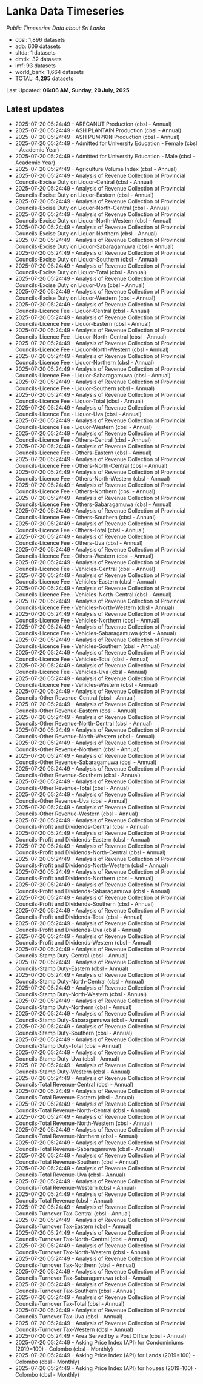# Lanka Data Timeseries
*Public Timeseries Data about Sri Lanka*

* cbsl: 1,896 datasets
* adb: 609 datasets
* sltda: 1 datasets
* dmtlk: 32 datasets
* imf: 93 datasets
* world_bank: 1,664 datasets
* TOTAL: **4,295** datasets

Last Updated: **06:06 AM, Sunday, 20 July, 2025**

## Latest updates

* 2025-07-20 05:24:49 - ARECANUT Production (cbsl - Annual)
* 2025-07-20 05:24:49 - ASH PLANTAIN Production (cbsl - Annual)
* 2025-07-20 05:24:49 - ASH PUMPKIN Production (cbsl - Annual)
* 2025-07-20 05:24:49 - Admitted for University Education - Female (cbsl - Academic Year)
* 2025-07-20 05:24:49 - Admitted for University Education - Male (cbsl - Academic Year)
* 2025-07-20 05:24:49 - Agriculture Volume Index (cbsl - Annual)
* 2025-07-20 05:24:49 - Analysis of Revenue Collection of Provincial Councils-Excise Duty on Liquor-Central (cbsl - Annual)
* 2025-07-20 05:24:49 - Analysis of Revenue Collection of Provincial Councils-Excise Duty on Liquor-Eastern (cbsl - Annual)
* 2025-07-20 05:24:49 - Analysis of Revenue Collection of Provincial Councils-Excise Duty on Liquor-North-Central (cbsl - Annual)
* 2025-07-20 05:24:49 - Analysis of Revenue Collection of Provincial Councils-Excise Duty on Liquor-North-Western (cbsl - Annual)
* 2025-07-20 05:24:49 - Analysis of Revenue Collection of Provincial Councils-Excise Duty on Liquor-Northern (cbsl - Annual)
* 2025-07-20 05:24:49 - Analysis of Revenue Collection of Provincial Councils-Excise Duty on Liquor-Sabaragamuwa (cbsl - Annual)
* 2025-07-20 05:24:49 - Analysis of Revenue Collection of Provincial Councils-Excise Duty on Liquor-Southern (cbsl - Annual)
* 2025-07-20 05:24:49 - Analysis of Revenue Collection of Provincial Councils-Excise Duty on Liquor-Total (cbsl - Annual)
* 2025-07-20 05:24:49 - Analysis of Revenue Collection of Provincial Councils-Excise Duty on Liquor-Uva (cbsl - Annual)
* 2025-07-20 05:24:49 - Analysis of Revenue Collection of Provincial Councils-Excise Duty on Liquor-Western (cbsl - Annual)
* 2025-07-20 05:24:49 - Analysis of Revenue Collection of Provincial Councils-Licence Fee - Liquor-Central (cbsl - Annual)
* 2025-07-20 05:24:49 - Analysis of Revenue Collection of Provincial Councils-Licence Fee - Liquor-Eastern (cbsl - Annual)
* 2025-07-20 05:24:49 - Analysis of Revenue Collection of Provincial Councils-Licence Fee - Liquor-North-Central (cbsl - Annual)
* 2025-07-20 05:24:49 - Analysis of Revenue Collection of Provincial Councils-Licence Fee - Liquor-North-Western (cbsl - Annual)
* 2025-07-20 05:24:49 - Analysis of Revenue Collection of Provincial Councils-Licence Fee - Liquor-Northern (cbsl - Annual)
* 2025-07-20 05:24:49 - Analysis of Revenue Collection of Provincial Councils-Licence Fee - Liquor-Sabaragamuwa (cbsl - Annual)
* 2025-07-20 05:24:49 - Analysis of Revenue Collection of Provincial Councils-Licence Fee - Liquor-Southern (cbsl - Annual)
* 2025-07-20 05:24:49 - Analysis of Revenue Collection of Provincial Councils-Licence Fee - Liquor-Total (cbsl - Annual)
* 2025-07-20 05:24:49 - Analysis of Revenue Collection of Provincial Councils-Licence Fee - Liquor-Uva (cbsl - Annual)
* 2025-07-20 05:24:49 - Analysis of Revenue Collection of Provincial Councils-Licence Fee - Liquor-Western (cbsl - Annual)
* 2025-07-20 05:24:49 - Analysis of Revenue Collection of Provincial Councils-Licence Fee - Others-Central (cbsl - Annual)
* 2025-07-20 05:24:49 - Analysis of Revenue Collection of Provincial Councils-Licence Fee - Others-Eastern (cbsl - Annual)
* 2025-07-20 05:24:49 - Analysis of Revenue Collection of Provincial Councils-Licence Fee - Others-North-Central (cbsl - Annual)
* 2025-07-20 05:24:49 - Analysis of Revenue Collection of Provincial Councils-Licence Fee - Others-North-Western (cbsl - Annual)
* 2025-07-20 05:24:49 - Analysis of Revenue Collection of Provincial Councils-Licence Fee - Others-Northern (cbsl - Annual)
* 2025-07-20 05:24:49 - Analysis of Revenue Collection of Provincial Councils-Licence Fee - Others-Sabaragamuwa (cbsl - Annual)
* 2025-07-20 05:24:49 - Analysis of Revenue Collection of Provincial Councils-Licence Fee - Others-Southern (cbsl - Annual)
* 2025-07-20 05:24:49 - Analysis of Revenue Collection of Provincial Councils-Licence Fee - Others-Total (cbsl - Annual)
* 2025-07-20 05:24:49 - Analysis of Revenue Collection of Provincial Councils-Licence Fee - Others-Uva (cbsl - Annual)
* 2025-07-20 05:24:49 - Analysis of Revenue Collection of Provincial Councils-Licence Fee - Others-Western (cbsl - Annual)
* 2025-07-20 05:24:49 - Analysis of Revenue Collection of Provincial Councils-Licence Fee - Vehicles-Central (cbsl - Annual)
* 2025-07-20 05:24:49 - Analysis of Revenue Collection of Provincial Councils-Licence Fee - Vehicles-Eastern (cbsl - Annual)
* 2025-07-20 05:24:49 - Analysis of Revenue Collection of Provincial Councils-Licence Fee - Vehicles-North-Central (cbsl - Annual)
* 2025-07-20 05:24:49 - Analysis of Revenue Collection of Provincial Councils-Licence Fee - Vehicles-North-Western (cbsl - Annual)
* 2025-07-20 05:24:49 - Analysis of Revenue Collection of Provincial Councils-Licence Fee - Vehicles-Northern (cbsl - Annual)
* 2025-07-20 05:24:49 - Analysis of Revenue Collection of Provincial Councils-Licence Fee - Vehicles-Sabaragamuwa (cbsl - Annual)
* 2025-07-20 05:24:49 - Analysis of Revenue Collection of Provincial Councils-Licence Fee - Vehicles-Southern (cbsl - Annual)
* 2025-07-20 05:24:49 - Analysis of Revenue Collection of Provincial Councils-Licence Fee - Vehicles-Total (cbsl - Annual)
* 2025-07-20 05:24:49 - Analysis of Revenue Collection of Provincial Councils-Licence Fee - Vehicles-Uva (cbsl - Annual)
* 2025-07-20 05:24:49 - Analysis of Revenue Collection of Provincial Councils-Licence Fee - Vehicles-Western (cbsl - Annual)
* 2025-07-20 05:24:49 - Analysis of Revenue Collection of Provincial Councils-Other Revenue-Central (cbsl - Annual)
* 2025-07-20 05:24:49 - Analysis of Revenue Collection of Provincial Councils-Other Revenue-Eastern (cbsl - Annual)
* 2025-07-20 05:24:49 - Analysis of Revenue Collection of Provincial Councils-Other Revenue-North-Central (cbsl - Annual)
* 2025-07-20 05:24:49 - Analysis of Revenue Collection of Provincial Councils-Other Revenue-North-Western (cbsl - Annual)
* 2025-07-20 05:24:49 - Analysis of Revenue Collection of Provincial Councils-Other Revenue-Northern (cbsl - Annual)
* 2025-07-20 05:24:49 - Analysis of Revenue Collection of Provincial Councils-Other Revenue-Sabaragamuwa (cbsl - Annual)
* 2025-07-20 05:24:49 - Analysis of Revenue Collection of Provincial Councils-Other Revenue-Southern (cbsl - Annual)
* 2025-07-20 05:24:49 - Analysis of Revenue Collection of Provincial Councils-Other Revenue-Total (cbsl - Annual)
* 2025-07-20 05:24:49 - Analysis of Revenue Collection of Provincial Councils-Other Revenue-Uva (cbsl - Annual)
* 2025-07-20 05:24:49 - Analysis of Revenue Collection of Provincial Councils-Other Revenue-Western (cbsl - Annual)
* 2025-07-20 05:24:49 - Analysis of Revenue Collection of Provincial Councils-Profit and Dividends-Central (cbsl - Annual)
* 2025-07-20 05:24:49 - Analysis of Revenue Collection of Provincial Councils-Profit and Dividends-Eastern (cbsl - Annual)
* 2025-07-20 05:24:49 - Analysis of Revenue Collection of Provincial Councils-Profit and Dividends-North-Central (cbsl - Annual)
* 2025-07-20 05:24:49 - Analysis of Revenue Collection of Provincial Councils-Profit and Dividends-North-Western (cbsl - Annual)
* 2025-07-20 05:24:49 - Analysis of Revenue Collection of Provincial Councils-Profit and Dividends-Northern (cbsl - Annual)
* 2025-07-20 05:24:49 - Analysis of Revenue Collection of Provincial Councils-Profit and Dividends-Sabaragamuwa (cbsl - Annual)
* 2025-07-20 05:24:49 - Analysis of Revenue Collection of Provincial Councils-Profit and Dividends-Southern (cbsl - Annual)
* 2025-07-20 05:24:49 - Analysis of Revenue Collection of Provincial Councils-Profit and Dividends-Total (cbsl - Annual)
* 2025-07-20 05:24:49 - Analysis of Revenue Collection of Provincial Councils-Profit and Dividends-Uva (cbsl - Annual)
* 2025-07-20 05:24:49 - Analysis of Revenue Collection of Provincial Councils-Profit and Dividends-Western (cbsl - Annual)
* 2025-07-20 05:24:49 - Analysis of Revenue Collection of Provincial Councils-Stamp Duty-Central (cbsl - Annual)
* 2025-07-20 05:24:49 - Analysis of Revenue Collection of Provincial Councils-Stamp Duty-Eastern (cbsl - Annual)
* 2025-07-20 05:24:49 - Analysis of Revenue Collection of Provincial Councils-Stamp Duty-North-Central (cbsl - Annual)
* 2025-07-20 05:24:49 - Analysis of Revenue Collection of Provincial Councils-Stamp Duty-North-Western (cbsl - Annual)
* 2025-07-20 05:24:49 - Analysis of Revenue Collection of Provincial Councils-Stamp Duty-Northern (cbsl - Annual)
* 2025-07-20 05:24:49 - Analysis of Revenue Collection of Provincial Councils-Stamp Duty-Sabaragamuwa (cbsl - Annual)
* 2025-07-20 05:24:49 - Analysis of Revenue Collection of Provincial Councils-Stamp Duty-Southern (cbsl - Annual)
* 2025-07-20 05:24:49 - Analysis of Revenue Collection of Provincial Councils-Stamp Duty-Total (cbsl - Annual)
* 2025-07-20 05:24:49 - Analysis of Revenue Collection of Provincial Councils-Stamp Duty-Uva (cbsl - Annual)
* 2025-07-20 05:24:49 - Analysis of Revenue Collection of Provincial Councils-Stamp Duty-Western (cbsl - Annual)
* 2025-07-20 05:24:49 - Analysis of Revenue Collection of Provincial Councils-Total Revenue-Central (cbsl - Annual)
* 2025-07-20 05:24:49 - Analysis of Revenue Collection of Provincial Councils-Total Revenue-Eastern (cbsl - Annual)
* 2025-07-20 05:24:49 - Analysis of Revenue Collection of Provincial Councils-Total Revenue-North-Central (cbsl - Annual)
* 2025-07-20 05:24:49 - Analysis of Revenue Collection of Provincial Councils-Total Revenue-North-Western (cbsl - Annual)
* 2025-07-20 05:24:49 - Analysis of Revenue Collection of Provincial Councils-Total Revenue-Northern (cbsl - Annual)
* 2025-07-20 05:24:49 - Analysis of Revenue Collection of Provincial Councils-Total Revenue-Sabaragamuwa (cbsl - Annual)
* 2025-07-20 05:24:49 - Analysis of Revenue Collection of Provincial Councils-Total Revenue-Southern (cbsl - Annual)
* 2025-07-20 05:24:49 - Analysis of Revenue Collection of Provincial Councils-Total Revenue-Uva (cbsl - Annual)
* 2025-07-20 05:24:49 - Analysis of Revenue Collection of Provincial Councils-Total Revenue-Western (cbsl - Annual)
* 2025-07-20 05:24:49 - Analysis of Revenue Collection of Provincial Councils-Total Revenue (cbsl - Annual)
* 2025-07-20 05:24:49 - Analysis of Revenue Collection of Provincial Councils-Turnover Tax-Central (cbsl - Annual)
* 2025-07-20 05:24:49 - Analysis of Revenue Collection of Provincial Councils-Turnover Tax-Eastern (cbsl - Annual)
* 2025-07-20 05:24:49 - Analysis of Revenue Collection of Provincial Councils-Turnover Tax-North-Central (cbsl - Annual)
* 2025-07-20 05:24:49 - Analysis of Revenue Collection of Provincial Councils-Turnover Tax-North-Western (cbsl - Annual)
* 2025-07-20 05:24:49 - Analysis of Revenue Collection of Provincial Councils-Turnover Tax-Northern (cbsl - Annual)
* 2025-07-20 05:24:49 - Analysis of Revenue Collection of Provincial Councils-Turnover Tax-Sabaragamuwa (cbsl - Annual)
* 2025-07-20 05:24:49 - Analysis of Revenue Collection of Provincial Councils-Turnover Tax-Southern (cbsl - Annual)
* 2025-07-20 05:24:49 - Analysis of Revenue Collection of Provincial Councils-Turnover Tax-Total (cbsl - Annual)
* 2025-07-20 05:24:49 - Analysis of Revenue Collection of Provincial Councils-Turnover Tax-Uva (cbsl - Annual)
* 2025-07-20 05:24:49 - Analysis of Revenue Collection of Provincial Councils-Turnover Tax-Western (cbsl - Annual)
* 2025-07-20 05:24:49 - Area Served by a Post Office (cbsl - Annual)
* 2025-07-20 05:24:49 - Asking Price Index (API) for Condominiums (2019=100) - Colombo (cbsl - Monthly)
* 2025-07-20 05:24:49 - Asking Price Index (API) for Lands (2019=100) - Colombo (cbsl - Monthly)
* 2025-07-20 05:24:49 - Asking Price Index (API) for houses (2019-100) - Colombo (cbsl - Monthly)